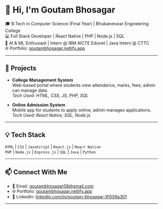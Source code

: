 # 👋 Hi, I'm Goutam Bhosagar

🎓 B.Tech in Computer Science (Final Year) | Bhubaneswar Engineering College  
💻 Full Stack Developer | React Native | PHP | Node.js | SQL  
🤖 AI & ML Enthusiast | Intern @ IBM AICTE Edunet | Java Intern @ CTTC  
🌐 Portfolio: [goutambhosagar.netlify.app](https://goutambhosagar.netlify.app)

---

## 🚀 Projects

- **College Management System**  
  Web-based portal where students view attendance, marks, fees; admin can manage data.  
  _Tech Used: HTML, CSS, JS, PHP, SQL_

- **Online Admission System**  
  Mobile app for students to apply online; admin manages applications.  
  _Tech Used: React Native, SQL, Node.js_

---

## 💡 Tech Stack
`HTML` | `CSS` | `JavaScript` | `React.js` | `React Native`  
`PHP` | `Node.js` | `Express.js` | `SQL` | `Java` | `Python`

---

## 📫 Connect With Me

- 📧 Email: goutambhosagar08@gmail.com  
- 🌐 Portfolio: [goutambhosagar.netlify.app](https://goutambhosagar.netlify.app)  
- 💼 LinkedIn: [linkedin.com/in/goutam-bhosagar-91559a301](https://www.linkedin.com/in/goutam-bhosagar-91559a301/](https://www.linkedin.com/in/goutam-bhosagar-91559a301?utm_source=share&utm_campaign=share_via&utm_content=profile&utm_medium=android_app))

---


